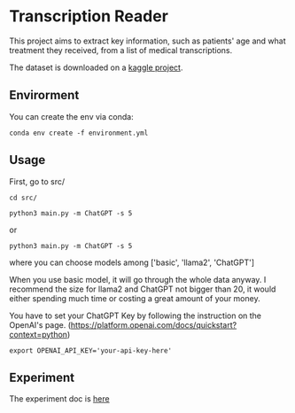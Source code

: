 # Transcription Reader
This project aims to extract key information, such as patients' age and what treatment they received, from a list of medical transcriptions. 

The dataset is downloaded on a [kaggle project](https://www.kaggle.com/datasets/tboyle10/medicaltranscriptions?resource=download). 

## Envirorment
You can create the env via conda:
```
conda env create -f environment.yml
```

## Usage
First, go to src/
```
cd src/
```
```
python3 main.py -m ChatGPT -s 5
```
or 
```
python3 main.py -m ChatGPT -s 5
```
where you can choose models among ['basic', 'llama2', 'ChatGPT']

When you use basic model, it will go through the whole data anyway. 
I recommend the size for llama2 and ChatGPT not bigger than 20, it would either spending much time or costing a great amount of your money. 

You have to set your ChatGPT Key by following the instruction on the OpenAI's page. (https://platform.openai.com/docs/quickstart?context=python)
```
export OPENAI_API_KEY='your-api-key-here'
```

## Experiment
The experiment doc is [here](https://hackmd.io/@9fOPzjfpQ6-A61nMUwe76w/Hkws8dw1A)